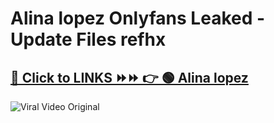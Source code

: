 
 # Alina lopez Onlyfans Leaked - Update Files refhx

## <h2><a href="https://clipsfans.com/Alina_lopez&ref=git">🔗 Click to LINKS ⏩⏩ 👉 🟢 Alina lopez </a></h2>

<a href="https://clipsfans.com/Alina_lopez&ref=git" rel="nofollow" data-target="animated-image.originalLink"><img src="https://i.ibb.co.com/xMMVF88/686577567.gif" alt="Viral Video Original" style="max-width: 100%; display: inline-block;" data-target="animated-image.originalImage"></a>

